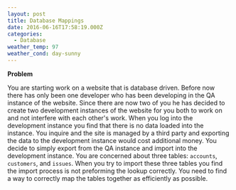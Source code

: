 ```yaml
---
layout: post
title: Database Mappings
date: 2016-06-16T17:58:19.000Z
categories:
  - Database
weather_temp: 97
weather_cond: day-sunny
---
```

**Problem**

You are starting work on a website that is database driven. Before now there has only been one developer who has been developing in the QA instance of the website. Since there are now two of you he has decided to create two development instances of the website for you both to work on and not interfere with each other's work. When you log into the development instance you find that there is no data loaded into the instance. You inquire and the site is managed by a third party and exporting the data to the development instance would cost additional money. You decide to simply export from the QA instance and import into the development instance. You are concerned about three tables: `accounts`, `customers`, and `issues`. When you try to import these three tables you find the import process is not preforming the lookup correctly. You need to find a way to correctly map the tables together as efficiently as possible.
